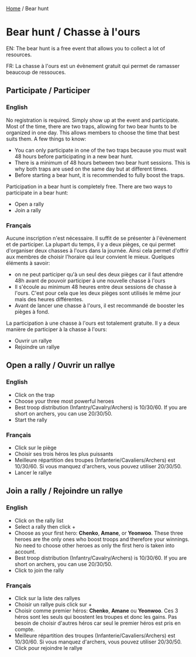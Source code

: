 [Home](README.md) / Bear hunt

# Bear hunt / Chasse à l'ours

EN: The bear hunt is a free event that allows you to collect a lot of resources.

FR: La chasse à l'ours est un évènement gratuit qui permet de ramasser beaucoup de ressouces.

## Participate / Participer

### English
No registration is required. Simply show up at the event and participate. Most of the time, there are two traps, allowing for two bear hunts to be organized in one day. This allows members to choose the time that best suits them. A few things to know:
* You can only participate in one of the two traps because you must wait 48 hours before participating in a new bear hunt.
* There is a minimum of 48 hours between two bear hunt sessions. This is why both traps are used on the same day but at different times.
* Before starting a bear hunt, it is recommended to fully boost the traps.

Participation in a bear hunt is completely free. There are two ways to participate in a bear hunt:
* Open a rally
* Join a rally

### Français
Aucune inscription n'est nécessaire. Il suffit de se présenter à l'évènement et de participer. La plupart du temps, il y a deux pièges, ce qui permet d'organiser deux chasses à l'ours dans la journée. Ainsi cela permet d'offrir aux membres de choisir l'horaire qui leur convient le mieux. Quelques éléments à savoir:
* on ne peut participer qu'à un seul des deux pièges car il faut attendre 48h avant de pouvoir participer à une nouvelle chasse à l'ours
* Il s'écoule au minimum 48 heures entre deux sessions de chasse à l'ours. C'est pour cela que les deux pièges sont utilisés le même jour mais des heures différentes.
* Avant de lancer une chasse à l'ours, il est recommandé de booster les pièges à fond.

La participation à une chasse à l'ours est totalement gratuite. Il y a deux manière de participer à la chasse à l'ours:
* Ouvrir un rallye
* Rejoindre un rallye

## Open a rally / Ouvrir un rallye

### English
* Click on the trap
* Choose your three most powerful heroes
* Best troop distribution (Infantry/Cavalry/Archers) is 10/30/60. If you are short on archers, you can use 20/30/50.
* Start the rally

### Français
* Click sur le piège
* Choisir ses trois héros les plus puissants
* Meilleure répartition des troupes (Infanterie/Cavaliers/Archers) est 10/30/60. Si vous manquez d'archers, vous pouvez utiliser 20/30/50.
* Lancer le rallye

## Join a rally / Rejoindre un rallye

### English
* Click on the rally list
* Select a rally then click +
* Choose as your first hero: **Chenko**, **Amane**, or **Yeonwoo**. These three heroes are the only ones who boost troops and therefore your winnings. No need to choose other heroes as only the first hero is taken into account.
* Best troop distribution (Infantry/Cavalry/Archers) is 10/30/60. If you are short on archers, you can use 20/30/50.
* Click to join the rally
  
### Français
* Click sur la liste des rallyes
* Choisir un rallye puis click sur +
* Choisir comme premier héros: **Chenko**, **Amane** ou **Yeonwoo**. Ces 3 héros sont les seuls qui boostent les troupes et donc les gains. Pas besoin de choisir d'autres héros car seul le premier héros est pris en compte.
* Meilleure répartition des troupes (Infanterie/Cavaliers/Archers) est 10/30/60. Si vous manquez d'archers, vous pouvez utiliser 20/30/50.
* Click pour rejoindre le rallye

  
